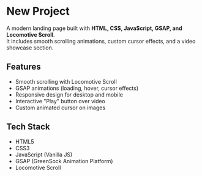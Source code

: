 # New Project

A modern landing page built with **HTML, CSS, JavaScript, GSAP, and Locomotive Scroll**.  
It includes smooth scrolling animations, custom cursor effects, and a video showcase section.

## Features
- Smooth scrolling with Locomotive Scroll
- GSAP animations (loading, hover, cursor effects)
- Responsive design for desktop and mobile
- Interactive "Play" button over video
- Custom animated cursor on images

## Tech Stack
- HTML5  
- CSS3  
- JavaScript (Vanilla JS)  
- GSAP (GreenSock Animation Platform)  
- Locomotive Scroll  
